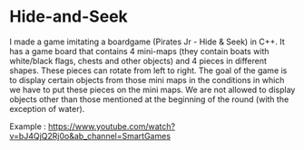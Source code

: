 # Hide-and-Seek

I made a game imitating a boardgame (Pirates Jr - Hide & Seek) in C++. It has a game board that contains 4 mini-maps (they contain boats with white/black flags, chests and other objects) and 4 pieces in different shapes. These pieces can rotate from left to right. The goal of the game is to display certain objects from those mini maps in the conditions in which we have to put these pieces on the mini maps. We are not allowed to display objects other than those mentioned at the beginning of the round (with the exception of water).

Example : https://www.youtube.com/watch?v=bJ4QjQ2Rj0o&ab_channel=SmartGames
